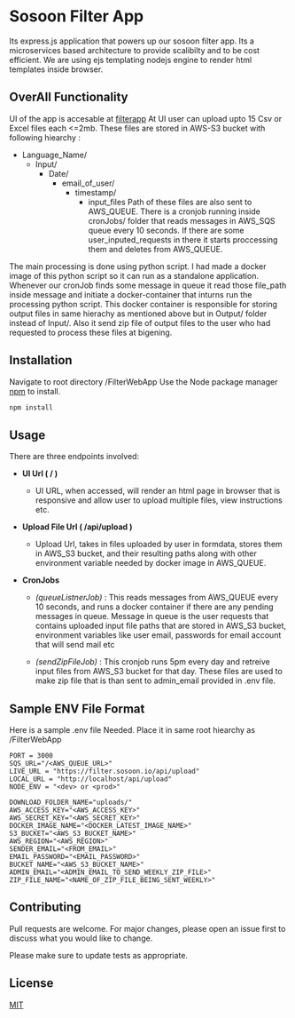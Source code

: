 # Sosoon Filter App

Its express.js application that powers up our sosoon filter app.
Its a microservices based architecture to provide scalibilty and 
to be cost efficient.
We are using ejs templating nodejs engine to render html templates
inside browser.

## OverAll Functionality
UI of the app is accesable at [filterapp](https://filter.sosoon.io/)
At UI user can upload upto 15 Csv or Excel files each <=2mb.
These files are stored in AWS-S3 bucket with following hiearchy : 
- Language_Name/
    - Input/
        - Date/
            - email_of_user/
                - timestamp/
                    - input_files
Path of these files are also sent to AWS_QUEUE. 
There is a cronjob running inside cronJobs/ folder that reads messages in
AWS_SQS queue every 10 seconds. If there are some user_inputed_requests in there
it starts proccessing them and deletes from AWS_QUEUE.

The main processing is done using python script. I had made a docker image of this
python script so it can run as a standalone application. Whenever our cronJob finds some
message in queue it read those file_path inside message and initiate a docker-container
that inturns run the processing python script. This docker container is responsible for
storing output files in same hierachy as mentioned above but in Output/ folder instead of 
Input/. Also it send zip file of output files to the user who had requested to process these
files at bigening.

## Installation

Navigate to root directory /FilterWebApp
Use the Node package manager [npm](https://docs.npmjs.com/) to install.

```bash
npm install
```

## Usage

There are three endpoints involved:

- **UI Url ( / )**
  - UI URL, when accessed, will render an html page in browser that is responsive and allow user
  to upload multiple files, view instructions etc.

- **Upload File Url ( /api/upload )**
  - Upload Url, takes in files uploaded by user in formdata, stores them in AWS_S3 bucket, and their resulting paths along with other environment variable needed by docker image in AWS_QUEUE. 

- **CronJobs**
    - *(queueListnerJob)* : This reads messages from AWS_QUEUE every 10 seconds, and runs a docker container if there are any pending messages in queue. Message in queue is the user
    requests that contains uploaded input file paths that are stored in AWS_S3 bucket, environment variables like user email, passwords for email account that will send mail etc

    - *(sendZipFileJob)* : This cronjob runs 5pm every day and retreive input files from AWS_S3 bucket for that day. These files are used to make zip file that is than sent to admin_email
    provided in .env file.

## Sample ENV File Format

Here is a sample .env file Needed. Place it in same root hiearchy as /FilterWebApp

```dotenv
PORT = 3000
SQS_URL="/<AWS_QUEUE_URL>"
LIVE_URL = "https://filter.sosoon.io/api/upload"
LOCAL_URL = "http://localhost/api/upload"
NODE_ENV = "<dev> or <prod>"

DOWNLOAD_FOLDER_NAME="uploads/"
AWS_ACCESS_KEY="<AWS_ACCESS_KEY>"
AWS_SECRET_KEY="<AWS_SECRET_KEY>"
DOCKER_IMAGE_NAME="<DOCKER_LATEST_IMAGE_NAME>"
S3_BUCKET="<AWS_S3_BUCKET_NAME>"
AWS_REGION="<AWS_REGION>"
SENDER_EMAIL="<FROM_EMAIL>"
EMAIL_PASSWORD="<EMAIL_PASSWORD>"
BUCKET_NAME="<AWS_S3_BUCKET_NAME>"
ADMIN_EMAIL="<ADMIN_EMAIL_TO_SEND_WEEKLY_ZIP_FILE>"
ZIP_FILE_NAME="<NAME_OF_ZIP_FILE_BEING_SENT_WEEKLY>"
```

## Contributing

Pull requests are welcome. For major changes, please open an issue first
to discuss what you would like to change.

Please make sure to update tests as appropriate.

## License

[MIT](https://choosealicense.com/licenses/mit/)